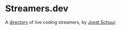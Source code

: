 # Streamers.dev

A [directory](https://streamers.dev) of live coding streamers, by [Joost Schuur](https://twitter.com/joostschuur).
